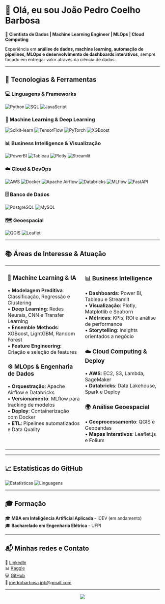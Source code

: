 # 👋 Olá, eu sou João Pedro Coelho Barbosa

🎯 **Cientista de Dados | Machine Learning Engineer | MLOps | Cloud Computing**

Experiência em **análise de dados, machine learning, automação de pipelines, MLOps e desenvolvimento de dashboards interativos**, sempre focado em entregar valor através da ciência de dados.

---

## 🚀 Tecnologias & Ferramentas

### 💻 Linguagens & Frameworks
![Python](https://img.shields.io/badge/Python-3776AB?style=for-the-badge&logo=python&logoColor=white)
![SQL](https://img.shields.io/badge/SQL-4479A1?style=for-the-badge&logo=postgresql&logoColor=white)
![JavaScript](https://img.shields.io/badge/JavaScript-F7DF1E?style=for-the-badge&logo=javascript&logoColor=black)

### 🤖 Machine Learning & Deep Learning
![Scikit-learn](https://img.shields.io/badge/Scikit--learn-F7931E?style=for-the-badge&logo=scikitlearn&logoColor=white)
![TensorFlow](https://img.shields.io/badge/TensorFlow-FF6F00?style=for-the-badge&logo=tensorflow&logoColor=white)
![PyTorch](https://img.shields.io/badge/PyTorch-EE4C2C?style=for-the-badge&logo=pytorch&logoColor=white)
![XGBoost](https://img.shields.io/badge/XGBoost-337AB7?style=for-the-badge&logo=xgboost&logoColor=white)

### 📊 Business Intelligence & Visualização
![PowerBI](https://img.shields.io/badge/PowerBI-F2C811?style=for-the-badge&logo=powerbi&logoColor=black)
![Tableau](https://img.shields.io/badge/Tableau-E97627?style=for-the-badge&logo=tableau&logoColor=white)
![Plotly](https://img.shields.io/badge/Plotly-3F4F75?style=for-the-badge&logo=plotly&logoColor=white)
![Streamlit](https://img.shields.io/badge/Streamlit-FF4B4B?style=for-the-badge&logo=streamlit&logoColor=white)

### ☁️ Cloud & DevOps
![AWS](https://img.shields.io/badge/AWS-232F3E?style=for-the-badge&logo=amazonaws&logoColor=white)
![Docker](https://img.shields.io/badge/Docker-2496ED?style=for-the-badge&logo=docker&logoColor=white)
![Apache Airflow](https://img.shields.io/badge/Apache%20Airflow-017CEE?style=for-the-badge&logo=apacheairflow&logoColor=white)
![Databricks](https://img.shields.io/badge/Databricks-FF3621?style=for-the-badge&logo=databricks&logoColor=white)
![MLflow](https://img.shields.io/badge/MLflow-0194E2?style=for-the-badge&logo=mlflow&logoColor=white)
![FastAPI](https://img.shields.io/badge/FastAPI-009688?style=for-the-badge&logo=fastapi&logoColor=white)

### 🗄️ Banco de Dados
![PostgreSQL](https://img.shields.io/badge/PostgreSQL-336791?style=for-the-badge&logo=postgresql&logoColor=white)
![MySQL](https://img.shields.io/badge/MySQL-4479A1?style=for-the-badge&logo=mysql&logoColor=white)

### 🗺️ Geoespacial
![QGIS](https://img.shields.io/badge/QGIS-589632?style=for-the-badge&logo=qgis&logoColor=white)
![Leaflet](https://img.shields.io/badge/Leaflet-199900?style=for-the-badge&logo=leaflet&logoColor=white)

---

## 📚 Áreas de Interesse & Atuação

<table>
<tr>
<td width="50%" valign="top">

### 🤖 Machine Learning & IA
• **Modelagem Preditiva**: Classificação, Regressão e Clustering  
• **Deep Learning**: Redes Neurais, CNN e Transfer Learning  
• **Ensemble Methods**: XGBoost, LightGBM, Random Forest  
• **Feature Engineering**: Criação e seleção de features

### ⚙️ MLOps & Engenharia de Dados
• **Orquestração**: Apache Airflow e Databricks  
• **Versionamento**: MLflow para tracking de modelos  
• **Deploy**: Containerização com Docker  
• **ETL**: Pipelines automatizados e Data Quality

</td>
<td width="50%" valign="top">

### 📊 Business Intelligence
• **Dashboards**: Power BI, Tableau e Streamlit  
• **Visualização**: Plotly, Matplotlib e Seaborn  
• **Métricas**: KPIs, ROI e análise de performance  
• **Storytelling**: Insights orientados a negócio

### ☁️ Cloud Computing & Deploy
• **AWS**: EC2, S3, Lambda, SageMaker  
• **Databricks**: Data Lakehouse, Spark e Deploy

### 🌍 Análise Geoespacial
• **Geoprocessamento**: QGIS e Geopandas  
• **Mapas Interativos**: Leaflet.js e Folium  


</td>
</tr>
</table>

---

## 📈 Estatísticas do GitHub

![Estatísticas](https://github-readme-stats.vercel.app/api?username=barbosajpc&show_icons=true&theme=tokyonight&hide_border=true)
![Linguagens](https://github-readme-stats.vercel.app/api/top-langs/?username=barbosajpc&layout=compact&theme=tokyonight&hide_border=true)

---

## 🎓 Formação

🎓 **MBA em Inteligência Artificial Aplicada** - iCEV (em andamento)  
🎓 **Bacharelado em Engenharia Elétrica** - UFPI

---

## 📬 Minhas redes e Contato

💼 [LinkedIn](https://www.linkedin.com/in/jo%C3%A3o-pedro-barbosa-697678254/)  
📊 [Kaggle](https://www.kaggle.com/barbosajpc)  
💻 [GitHub](https://github.com/barbosajpc)  
📧 jpedrobarbosa.jpb@gmail.com

---

<div align="center">

![](https://komarev.com/ghpvc/?username=barbosajpc&color=blue&style=flat-square)

</div>
